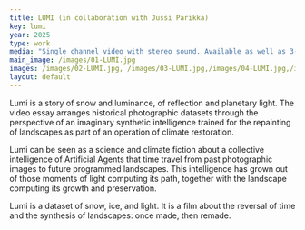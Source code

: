 ```yaml
---
title: LUMI (in collaboration with Jussi Parikka)
key: lumi
year: 2025
type: work
media: "Single channel video with stereo sound. Available as well as 3-channel video"
main_image: /images/01-LUMI.jpg
images: /images/02-LUMI.jpg, /images/03-LUMI.jpg,/images/04-LUMI.jpg,/images/05-LUMI.jpg,/images/06-LUMI.jpg,/images/07-LUMI.jpg,/images/08-LUMI.jpg,/images/09-LUMI.JPG,/images/10-LUMI.jpg
layout: default
---
```


Lumi is a story of snow and luminance, of reflection and planetary light. The video essay arranges historical photographic datasets through the perspective of an imaginary synthetic intelligence trained for the repainting of landscapes as part of an operation of climate restoration. 

Lumi can be seen as a science and climate fiction about a collective intelligence of Artificial Agents that time travel from past photographic images to future programmed landscapes. This intelligence has grown out of those moments of light computing its path, together with the landscape computing its growth and preservation. 

Lumi is a dataset of snow, ice, and light. It is a film about the reversal of time and the synthesis of landscapes: once made, then remade.